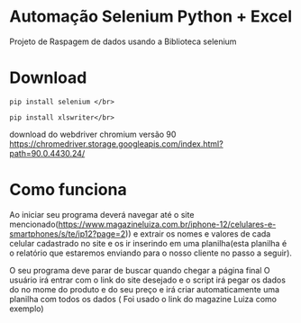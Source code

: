 # Automação Selenium Python + Excel
Projeto de Raspagem de dados usando a Biblioteca selenium

# Download
```
pip install selenium </br>
```

```
pip install xlswriter</br>
```
download do webdriver chromium versão 90 https://chromedriver.storage.googleapis.com/index.html?path=90.0.4430.24/

# Como funciona

Ao iniciar seu programa deverá navegar até o site mencionado(https://www.magazineluiza.com.br/iphone-12/celulares-e-smartphones/s/te/ip12?page=2)) e extrair os nomes e valores de cada celular cadastrado no site e os ir inserindo em uma planilha(esta planilha é o relatório que estaremos enviando para o nosso cliente no passo a seguir).

O seu programa deve parar de buscar quando chegar a página final
O usuário irá entrar com o link do site desejado e o script irá pegar os dados do no mome do produto e do seu preço e irá criar automaticamente uma planilha
com todos os dados ( Foi usado o link do magazine Luiza como exemplo)
